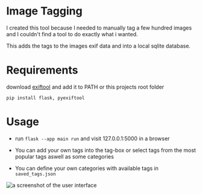 
# Image Tagging
I created this tool because I needed to manually tag a few hundred images and I couldn't find a tool to do exactly what i wanted. 

This adds the tags to the images exif data and into a local sqlite database.

# Requirements
download [exiftool](https://exiftool.org/) and add it to PATH or this projects root folder

```pip install flask, pyexiftool```

# Usage
- run ```flask --app main run``` and visit 127.0.0.1:5000 in a browser

- You can add your own tags into the tag-box or select tags from the most popular tags aswell as some categories
- You can define your own categories with available tags in ```saved_tags.json```


![a screenshot of the user interface](screenshot.png)